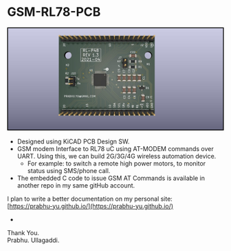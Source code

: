 # GSM-RL78-PCB
![3D PCB View](./rl78-lfqfp48-rev-1.3/rl78-gsm.jpg)

- Designed using KiCAD PCB Design SW.
- GSM modem Interface to RL78 uC using AT-MODEM commands over UART. Using this, we can build 2G/3G/4G wireless automation device. 
    - For example: to switch a remote high power motors, to monitor status using SMS/phone call. 
- The embedded C code to issue GSM AT Commands is available in another repo in my same gitHub account.

I plan to write a better documentation on my personal site:  
[https://prabhu-yu.github.io/](https://prabhu-yu.github.io/)

-
Thank You.  
Prabhu. Ullagaddi.
